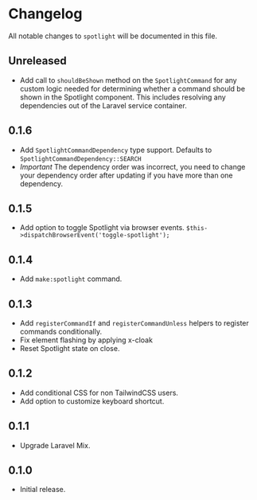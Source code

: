 # Changelog

All notable changes to `spotlight` will be documented in this file.

## Unreleased
- Add call to `shouldBeShown` method on the `SpotlightCommand` for any custom logic needed for determining whether a command should be shown in the Spotlight component. This includes resolving any dependencies out of the Laravel service container.

## 0.1.6
- Add `SpotlightCommandDependency` type support. Defaults to `SpotlightCommandDependency::SEARCH`
- *Important* The dependency order was incorrect, you need to change your dependency order after updating if you have more than one dependency.

## 0.1.5
- Add option to toggle Spotlight via browser events. `$this->dispatchBrowserEvent('toggle-spotlight');`

## 0.1.4
- Add `make:spotlight` command.

## 0.1.3
- Add `registerCommandIf` and `registerCommandUnless` helpers to register commands conditionally.
- Fix element flashing by applying x-cloak
- Reset Spotlight state on close.

## 0.1.2
- Add conditional CSS for non TailwindCSS users.
- Add option to customize keyboard shortcut.

## 0.1.1
- Upgrade Laravel Mix.

## 0.1.0
- Initial release.
